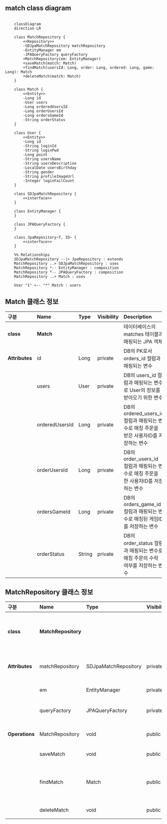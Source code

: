 ## match class diagram
```mermaid

    classDiagram
    direction LR

    class MatchRepository {
        <<Repository>>
        -SDJpaMatchRepository matchRepository
        -EntityManager em
        -JPAQueryFactory queryFactory
        +MatchRepository(em: EntityManager)
        +saveMatch(match: Match)
        +findMatch(usersId: Long, order: Long, ordered: Long, game: Long): Match
        +deleteMatch(match: Match)
    }

    class Match {
        <<Entity>>
        -Long id
        -User users
        -Long orderedUsersId
        -Long orderUsersId
        -Long ordersGameId
        -String orderStatus
    }

    class User {
        <<Entity>>
        -Long id
        -String loginId
        -String loginPwd
        -Long point
        -String usersName
        -String usersDescription
        -LocalDate usersBirthday
        -String gender
        -String profileImageUrl
        -Integer loginFailCount
    }

    class SDJpaMatchRepository {
        <<interface>>
    }

    class EntityManager {
    }

    class JPAQueryFactory {
    }

    class JpaRepository~T, ID~ {
        <<interface>>
    }

    %% Relationships
    SDJpaMatchRepository --|> JpaRepository : extends
    MatchRepository ..> SDJpaMatchRepository : uses
    MatchRepository *-- EntityManager : composition
    MatchRepository *-- JPAQueryFactory : composition
    MatchRepository ..> Match : uses
    
    User "1" <-- "*" Match : users
```

## Match 클래스 정보

| 구분             | Name           | Type   | Visibility | Description                                                |
|:---------------|:---------------|:-------|:-----------|:-----------------------------------------------------------|
| **class**      | **Match**      |        |            | 데이터베이스의 matches 테이블과 매핑되는 JPA 객체                           |
| **Attributes** | id             | Long   | private    | DB의 PK로서 orders_id 컬럼과 매핑되는 변수                             |
|                | users          | User   | private    | DB의 users_id 컬럼과 매핑되는 변수로 User의 정보를 받아오기 위한 변수             |
|                | orderedUsersId | Long   | private    | DB의 ordered_users_id 컬럼과 매핑되는 변수로 매칭 주문을 받은 사용자ID를 저장하는 변수 |
|                | orderUsersId   | Long   | private    | DB의 order_users_id 컬럼과 매핑되는 변수로 매칭 주문을 한 사용자ID를 저장하는 변수    |
|                | ordersGameId   | Long   | private    | DB의 orders_game_id 컬럼과 매핑되는 변수로 매칭된 게임ID를 저장하는 변수          |
|                | orderStatus    | String | private    | DB의 order_status 컬럼과 매핑되는 변수로 매칭 주문의 수락 여부를 저장하는 변수        |

## MatchRepository 클래스 정보

| 구분             | Name                | Type                 | Visibility | Description                                            |
|:---------------|:--------------------|:---------------------|:-----------|:-------------------------------------------------------|
| **class**      | **MatchRepository** |                      |            | DB에 저장된 사용자와 게임메이트 사이에 매칭 정보를 생성, 수정, 삭제, 조회를 위한 class |
| **Attributes** | matchRepository     | SDJpaMatchRepository | private    | 생성, 수정, 삭제, 조회 쿼리를 쉽게 사용하기 위한 Spring Data JPA          |
|                | em                  | EntityManager        | private    | 엔티티 객체를 관리해주는 객체                                       |
|                | queryFactory        | JPAQueryFactory      | private    | Query DSL 기능을 사용하기 위한 객체                               |
| **Operations** | MatchRepository     | void                 | public     | matchRepository 클래스 생성 및 초기화하는 생성자                     |
|                | saveMatch           | void                 | public     | 매칭 정보를 DB에 저장하는 함수                                     |
|                | findMatch           | Match                | public     | DB에 저장된 사용자와 게임메이트 사이에 매칭 정보를 조회하여 반환하는 함수             |
|                | deleteMatch         | void                 | public     | 매칭 정보를 DB에서 삭제하는 함수                                    |